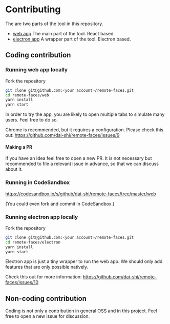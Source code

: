 # Contributing

The are two parts of the tool in this repository.
- [web app](./web) The main part of the tool. React based.
- [electron app](./electron) A wrapper part of the tool. Electron based.

## Coding contribution

### Running web app locally

Fork the repository

```bash
git clone git@github.com:<your account>/remote-faces.git
cd remote-faces/web
yarn install
yarn start
```

In order to try the app, you are likely to open multiple tabs
to simulate many users. Feel free to do so.

Chrome is recommended, but it requires a configuration.
Please check this out: https://github.com/dai-shi/remote-faces/issues/9

#### Making a PR

If you have an idea feel free to open a new PR.
It is not necessary but recommended to file a relevant issue in advance,
so that we can discuss about it.

### Running in CodeSandbox

https://codesandbox.io/s/github/dai-shi/remote-faces/tree/master/web

(You could even fork and commit in CodeSandbox.)

### Running electron app locally

Fork the repository

```bash
git clone git@github.com:<your account>/remote-faces.git
cd remote-faces/electron
yarn install
yarn start
```

Electron app is just a tiny wrapper to run the web app.
We should only add features that are only possible natively.

Check this out for more information: https://github.com/dai-shi/remote-faces/issues/10

## Non-coding contribution

Coding is not only a contribution in general OSS and in this project.
Feel free to open a new issue for discussion.
